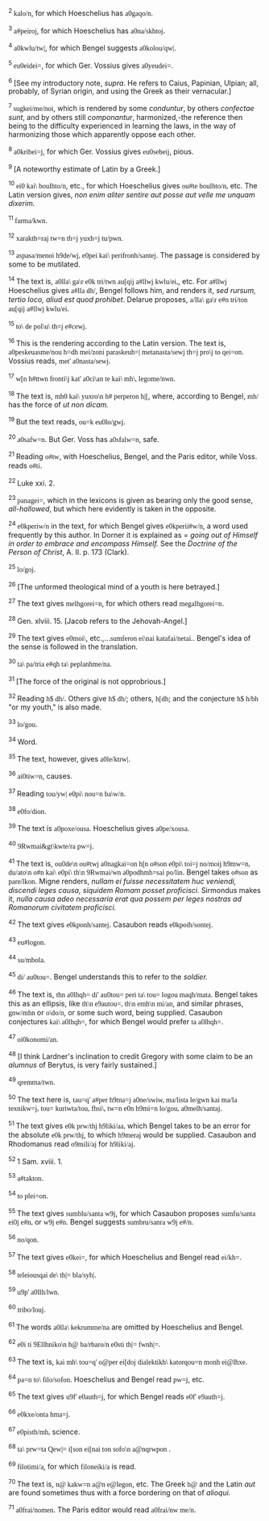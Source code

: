 <body>
 <p><a name="P500_97412"></a>
 <sup>2 </sup><font face="SPIonic">kalo/n</font>, for which Hoeschelius has <font face="SPIonic">a0gaqo/n</font>.</p>
 
 <p><a name="P501_97718"></a>
 <sup>3 </sup><font face="SPIonic">a#peiroj</font>, for which Hoeschelius has <font face="SPIonic">a0na/skhtoj</font>.</p>
 
 <p><a name="P502_97866"></a>
 <sup>4 </sup><font face="SPIonic">a0kwlu/tw|</font>, for which Bengel suggests <font face="SPIonic">a0kolou/qw|</font>.</p>
 
 <p><a name="P503_98854"></a>
 <sup>5 </sup><font face="SPIonic">eu0eidei=</font>, for which Ger. Vossius gives <font face="SPIonic">a0yeudei=</font>.</p>
 
 <p><a name="P504_99808"></a>
 <sup>6 </sup>[See my introductory note, <i>supra</i>. He refers to Caius, Papinian, Ulpian; all, probably, of Syrian origin, and using the Greek as their vernacular.]</p>
 
 <p><a name="P505_100068"></a>
 <sup>7 </sup><font face="SPIonic">sugkei/me/noi</font>, which is rendered by some <i>conduntur</i>, by others <i>confectae sunt</i>, and by others still <i>componantur</i>, harmonized,-the reference then being to the difficulty experienced in learning the laws, in the way of harmonizing those which apparently oppose each other.</p>
 
 <p><a name="P506_100399"></a>
 <sup>8 </sup><font face="SPIonic">a0kribei=j</font>, for which Ger. Vossius gives <font face="SPIonic">eu0sebeij</font>, pious.</p>
 
 <p><a name="P507_100715"></a>
 <sup>9 </sup>[A noteworthy estimate of Latin by a Greek.]</p>
 
 <p><a name="P508_100891"></a>
 <sup>10 </sup><font face="SPIonic">ei0 kai\ boulhto/n</font>, etc., for which Hoeschelius gives <font face="SPIonic">ou#te boulhto/n,</font> etc. The Latin version gives, <i>non enim aliter sentire aut posse aut velle me unquam dixerim.</i> </p>
 
 <p><a name="P512_101776"></a>
 <sup>11 </sup><font face="SPIonic">farma/kwn</font>.</p>
 
 <p><a name="P513_102219"></a>
 <sup>12 </sup><font face="SPIonic">xarakth=raj tw=n th=j yuxh=j tu/pwn</font>.</p>
 
 <p><a name="P514_102490"></a>
 <sup>13 </sup><font face="SPIonic">aspasa/menoi h9de/wj, e0pei kai\ perifronh/santej</font>. The passage is considered by some to be mutilated.</p>
 
 <p><a name="P515_102615"></a>
 <sup>14 </sup>The text is, <font face="SPIonic">a0lla\ ga\r e0k tri/twn au[qij a#llwj kwlu/ei,</font>, etc. For <font face="SPIonic">a#llwj</font> Hoeschelius gives <font face="SPIonic">a#lla dh/</font>, Bengel follows him, and renders it, <i>sed rursum, tertio loco, aliud est quod prohibet</i>. Delarue proposes, <font face="SPIonic">a/lla\ ga\r e#n tri/ton au[qij a#llwj kwlu/ei</font>.</p>
 
 <p><a name="P516_103372"></a>
 <sup>15 </sup><font face="SPIonic">to\ de pol\u\ th=j e#cewj</font>.</p>
 
 <p><a name="P517_103459"></a>
 <sup>16 </sup>This is the rendering according to the Latin version. The text is, <font face="SPIonic">a0peskeuasme/nou h=dh mei/zoni paraskeuh=| metanasta/sewj th=j pro\j to qei=on</font>. Vossius reads, <font face="SPIonic">met' a0nasta/sewj</font>.</p>
 
 <p><a name="P518_103936"></a>
 <sup>17 </sup><font face="SPIonic">w[n h#ttwn fronti\j kat' a0ci\an te kai\ mh\, legome/nwn</font>.</p>
 
 <p><a name="P519_104266"></a>
 <sup>18 </sup>The text is, <font face="SPIonic">mh0 kai\ yuxro\n h# perperon h|[</font>, where, according to Bengel, <font face="SPIonic">mh/</font> has the force of <i>ut non dicam.</i></p>
 
 <p><a name="P520_105577"></a>
 <sup>19 </sup>But the text reads, <font face="SPIonic">ou=k eu0lo/gwj</font>. </p>
 
 <p><a name="P521_107435"></a>
 <sup>20 </sup><font face="SPIonic">a0safw=n</font>. But Ger. Voss has <font face="SPIonic">a0sfalw=n</font>, safe.</p>
 
 <p><a name="P525_108936"></a>
 <sup>21 </sup>Reading <font face="SPIonic">o#tw</font>, with Hoeschelius, Bengel, and the Paris editor, while Voss. reads <font face="SPIonic">o#ti</font>.</p>
 
 <p><a name="P526_110697"></a>
 <sup>22 </sup>Luke xxi. 2. </p>
 
 <p><a name="P527_112836"></a>
 <sup>23 </sup><font face="SPIonic">panagei=</font>, which in the lexicons is given as bearing only the good sense, <i>all-hallowed</i>, but which here evidently is taken in the opposite.</p>
 
 <p><a name="P531_115605"></a>
 <sup>24 </sup><font face="SPIonic">e0kperiw/n</font> in the text, for which Bengel gives <font face="SPIonic">e0kperii#w/n</font>, a word used frequently by this author. In Dorner it is explained as = <i>going out of Himself in order to embrace and encompass Himself.</i> See the <i>Doctrine of the Person of Christ</i>, A. II. p. 173 (Clark).</p>
 
 <p><a name="P532_116719"></a>
 <sup>25 </sup><font face="SPIonic">lo/goj</font>.</p>
 
 <p><a name="P533_117049"></a>
 <sup>26 </sup>[The unformed theological mind of a youth is here betrayed.]</p>
 
 <p><a name="P534_117146"></a>
 <sup>27 </sup>The text gives <font face="SPIonic">melhgorei=n</font>, for which others read <font face="SPIonic">megalhgorei=n</font>.</p>
 
 <p><a name="P535_117557"></a>
 <sup>28 </sup>Gen. xlviii. 15. [Jacob refers to the Jehovah-Angel.]</p>
 
 <p><a name="P536_118457"></a>
 <sup>29 </sup>The text gives <font face="SPIonic">e0moi\</font>, etc.,...<font face="SPIonic">sumferon ei\nai katafai/netai.</font>. Bengel's idea of the sense is followed in the translation. </p>
 
 <p><a name="P540_120590"></a>
 <sup>30 </sup><font face="SPIonic">ta\ pa/tria e#qh ta\ peplanhme/na</font>.</p>
 
 <p><a name="P541_120815"></a>
 <sup>31 </sup>[The force of the original is not opprobrious.]</p>
 
 <p><a name="P542_120930"></a>
 <sup>32 </sup>Reading <font face="SPIonic">h$ dh/</font>. Others give <font face="SPIonic">h$ dh/</font>; others, <font face="SPIonic">h[dh</font>; and the conjecture <font face="SPIonic">h$ h/bh</font> "or my youth," is also made.</p>
 
 <p><a name="P543_122196"></a>
 <sup>33 </sup><font face="SPIonic">lo/gou</font>.</p>
 
 <p><a name="P544_122332"></a>
 <sup>34 </sup>Word.</p>
 
 <p><a name="P545_122452"></a>
 <sup>35 </sup>The text, however, gives <font face="SPIonic">a0le/ktrw|</font>. </p>
 
 <p><a name="P546_124219"></a>
 <sup>36 </sup><font face="SPIonic">ai0tiw=n</font>, causes.</p>
 
 <p><a name="P547_124852"></a>
 <sup>37 </sup>Reading <font face="SPIonic">tou/yw| e0pi\ nou=n ba\w/n</font>.</p>
 
 <p><a name="P548_125356"></a>
 <sup>38 </sup><font face="SPIonic">e0fo/dion</font>.</p>
 
 <p><a name="P549_125967"></a>
 <sup>39 </sup>The text is <font face="SPIonic">a0poxe/ousa</font>. Hoeschelius gives <font face="SPIonic">a0pe/xousa</font>.</p>
 
 <p><a name="P550_126068"></a>
 <sup>40 </sup><font face="SPIonic"> 9Rwmai&amp;gt\kwte/ra pw=j</font>.</p>
 
 <p><a name="P551_126717"></a>
 <sup>41 </sup>The text is, <font face="SPIonic">ou0de\n ou#twj a0nagkai=on h[n o#son e0pi\ toi=j no/moij h9mw=n, du/ato\n o#n kai\ e0pi\ th\n  9Rwmai/wn a0podhmh=sai po/lin</font>. Bengel takes <font face="SPIonic">o#son</font> as <font face="SPIonic">pare/lkon</font>. Migne renders, <i>nullam ei fuisse necessitatem huc veniendi, discendi leges causa, siquidem Romam posset proficisci.</i> Sirmondus makes it, <i>nulla causa adeo necessaria erat qua possem per leges nostras ad Romanorum civitatem proficisci.</i></p>
 
 <p><a name="P552_128549"></a>
 <sup>42 </sup>The text gives <font face="SPIonic">e0kponh/santej</font>. Casaubon reads <font face="SPIonic">e0kpoih/sontej</font>.</p>
 
 <p><a name="P553_128692"></a>
 <sup>43 </sup><font face="SPIonic">eu#logon</font>.</p>
 
 <p><a name="P554_128908"></a>
 <sup>44 </sup><font face="SPIonic">su/mbola</font>.</p>
 
 <p><a name="P555_129151"></a>
 <sup>45 </sup><font face="SPIonic">di/ au0tou=</font>. Bengel understands this to refer to the <i>soldier.</i></p>
 
 <p><a name="P556_129228"></a>
 <sup>46 </sup>The text is, <font face="SPIonic">thn a0lhqh= di' au0tou= peri ta\ tou= logou maqh/mata</font>. Bengel takes this as an ellipsis, like <font face="SPIonic">th\n e9autou=, th\n emh\n mi/an</font>, and similar phrases, <font face="SPIonic">gnw/mhn</font> or <font face="SPIonic">o\do/n</font>, or some such word, being supplied. Casaubon conjectures <font face="SPIonic">kai\ a0lhqh=</font>, for which Bengel would prefer <font face="SPIonic">ta a0lhqh=</font>. </p>
 
 <p><a name="P557_130309"></a>
 <sup>47 </sup><font face="SPIonic">oi0konomi/an</font>.</p>
 
 <p><a name="P561_131629"></a>
 <sup>48 </sup>[I think Lardner's inclination to credit Gregory with some claim to be an <i>alumnus</i> of Berytus, is very fairly sustained.]</p>
 
 <p><a name="P562_132520"></a>
 <sup>49 </sup><font face="SPIonic">qremma/twn</font>.</p>
 
 <p><a name="P563_133417"></a>
 <sup>50 </sup>The text here is, <font face="SPIonic">tau=q' a#per h9ma=j a0ne/swiw, ma/lista le/gwn kai ma/la texnikw=j, tou= kuriwta/tou, fhsi\, tw=n e0n h9mi=n lo/gou, a0melh/santaj</font>.</p>
 
 <p><a name="P564_133989"></a>
 <sup>51 </sup>The text gives <font face="SPIonic">e0k prw/thj h9liki/aa,</font> which Bengel takes to be an error for the absolute <font face="SPIonic">e0k prw/thj</font>, to which <font face="SPIonic">h9meraj</font> would be supplied. Casaubon and Rhodomanus read <font face="SPIonic">o9mili/aj</font> for <font face="SPIonic">h9liki/aj</font>. </p>
 
 <p><a name="P565_137486"></a>
 <sup>52 </sup>1 Sam. xviii. 1.</p>
 
 <p><a name="P566_140101"></a>
 <sup>53 </sup><font face="SPIonic">a#takton</font>. </p>
 
 <p><a name="P570_141242"></a>
 <sup>54 </sup><font face="SPIonic">to plei=on</font>.</p>
 
 <p><a name="P571_142115"></a>
 <sup>55 </sup>The text gives <font face="SPIonic">sumblu/santa w9j</font>, for which Casaubon proposes <font face="SPIonic">sumfu/santa ei0j e#n,</font> or <font face="SPIonic">w9j e#n</font>. Bengel suggests <font face="SPIonic">sumbru/sanra w9j e#/n</font>.</p>
 
 <p><a name="P572_142356"></a>
 <sup>56 </sup><font face="SPIonic">no/qon</font>.</p>
 
 <p><a name="P573_142890"></a>
 <sup>57 </sup>The text gives <font face="SPIonic">e0kei=</font>, for which Hoeschelius and Bengel read <font face="SPIonic">ei/kh=</font>.</p>
 
 <p><a name="P574_143025"></a>
 <sup>58 </sup><font face="SPIonic">teleiousqai de\ th|= bla/syh|</font>.</p>
 
 <p><a name="P575_143154"></a>
 <sup>59 </sup><font face="SPIonic">u9p' a0llh/lwn</font>.</p>
 
 <p><a name="P576_143932"></a>
 <sup>60 </sup><font face="SPIonic">tribo/louj</font>. </p>
 
 <p><a name="P577_146647"></a>
 <sup>61 </sup>The words <font face="SPIonic">a0lla\ kekrumme/na</font> are omitted by Hoeschelius and Bengel.</p>
 
 <p><a name="P578_148512"></a>
 <sup>62 </sup><font face="SPIonic">e0i ti  9Ellhniko\n h@ ba/rbaro/n e0sti th|= fwnh|=.</font></p>
 
 <p><a name="P582_149300"></a>
 <sup>63 </sup>The text is, <font face="SPIonic">kai mh\ tou=q' o@per ei[doj dialektikh\ katorqou=n monh ei@lhxe</font>.</p>
 
 <p><a name="P586_151582"></a>
 <sup>64 </sup><font face="SPIonic">pa=n to\ filo/sofon</font>. Hoeschelius and Bengel read <font face="SPIonic">pw=j</font>, etc. </p>
 
 <p><a name="P587_153166"></a>
 <sup>65 </sup>The text gives <font face="SPIonic">u9f' e0auth=j</font>, for which Bengel reads <font face="SPIonic">e0f' e9auth=j</font>.</p>
 
 <p><a name="P588_153412"></a>
 <sup>66 </sup><font face="SPIonic">e0kxe/onta hma=j</font>.</p>
 
 <p><a name="P589_154800"></a>
 <sup>67 </sup><font face="SPIonic">e0pisth/mh,</font> science.</p>
 
 <p><a name="P590_155784"></a>
 <sup>68 </sup><font face="SPIonic">ta\ prw=ta Qew|= i[son ei[nai ton sofo\n a@nqrwpon </font>. </p>
 
 <p><a name="P594_157715"></a>
 <sup>69 </sup><font face="SPIonic">filotimi/a</font>, for which <font face="SPIonic">filoneiki/a</font> is read.</p>
 
 <p><a name="P595_158429"></a>
 <sup>70 </sup>The text is, <font face="SPIonic">n@ kakw=n a@n e@legon</font>, etc. The Greek <font face="SPIonic">h@</font> and the Latin <i>aut</i> are found sometimes thus with a force bordering on that of <i>alioqui.</i></p>
 
 <p><a name="P596_158774"></a>
 <sup>71 </sup><font face="SPIonic">a0frai/nomen</font>. The Paris editor would read <font face="SPIonic">a0frai/nw me/n</font>.</p>
 
 </body>